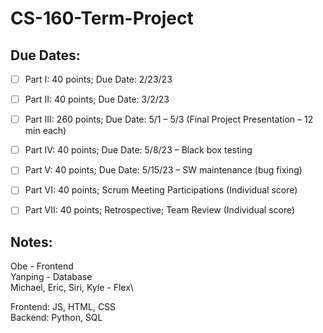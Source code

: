 # CS-160-Term-Project

## Due Dates:
- [ ] Part I:		40 points; Due Date: 2/23/23
- [ ] Part II: 	40 points; Due Date: 3/2/23
- [ ] Part III: 	260 points; Due Date: 5/1 – 5/3 (Final Project Presentation – 12 min each)
- [ ] Part IV: 	40 points; Due Date: 5/8/23 – Black box testing
- [ ] Part V:	40 points; Due Date: 5/15/23 – SW maintenance (bug fixing)
- [ ] Part VI:	40 points; Scrum Meeting Participations (Individual score)
- [ ] Part VII:	40 points; Retrospective; Team Review (Individual score)



## Notes:
Obe - Frontend\
Yanping - Database\
Michael, Eric, Siri, Kyle - Flex\

Frontend: JS, HTML, CSS\
Backend: Python, SQL
